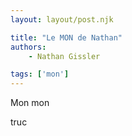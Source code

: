 ```yaml
---
layout: layout/post.njk

title: "Le MON de Nathan"
authors:
    - Nathan Gissler

tags: ['mon']
---
```


<!-- début résumé -->

Mon mon

<!-- fin résumé -->

truc